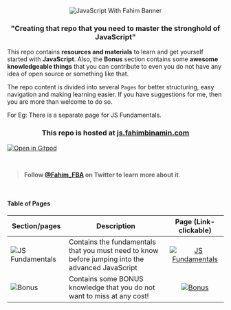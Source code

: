 <p align="center"><img alt="JavaScript With Fahim Banner" src="https://user-images.githubusercontent.com/64195132/233765316-07325bbe-97ce-48ae-9dda-a0cb448667bd.png"></p>

<h3 align="center"><b>"Creating that repo that you need to master the stronghold of JavaScript"</b></h3>

This repo contains **resources and materials** to learn and get yourself started with **JavaScript**. Also, the **Bonus** section contains some **awesome knowledgeable things** that you can contribute to even you do not have any idea of open source or something like that.

The repo content is divided into several `Pages` for better structuring, easy navigation and making learning easier. If you have suggestions for me, then you are more than welcome to do so.

For Eg: There is a separate page for JS Fundamentals. 

<h3 align="center">This repo is hosted at <a href="https://js.fahimbinamin.com/">js.fahimbinamin.com</a></h3>

[![Open in Gitpod](https://gitpod.io/button/open-in-gitpod.svg "Open In Gitpod")](https://gitpod.io/#https://github.com/FahimFBA/JavaScript)

<br>

> **Follow [@Fahim_FBA](https://twitter.com/Fahim_FBA) on Twitter to learn more about it**.

<br>

#### Table of Pages


|                                                 Section/pages                                                     | Description   |  Page (Link- clickable)          |
|-----------------------------------------------------------------------------------------------------------------|-------------|:---------------------------:|
|![JS Fundamentals](https://user-images.githubusercontent.com/64195132/233770538-ccc0db49-5d14-4701-b69e-201c6beac1fe.png)| Contains the fundamentals that you must need to know before jumping into the advanced JavaScript |[![JS Fundamentals](https://user-images.githubusercontent.com/64195132/233770578-90711e77-c269-4cdb-8832-7f58d3e87e9d.png)](/pages/Fundamentals.md)|
| ![Bonus](https://user-images.githubusercontent.com/64195132/233771883-333741d6-d389-41f3-852c-85c279207a4a.png) | Contains some BONUS knowledge that you do not want to miss at any cost!|[![Bonus](https://user-images.githubusercontent.com/64195132/233770578-90711e77-c269-4cdb-8832-7f58d3e87e9d.png)](/pages/Bonus.md)|